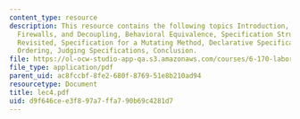 ```yaml
---
content_type: resource
description: This resource contains the following topics Introduction, Contracts,
  Firewalls, and Decoupling, Behavioral Equivalence, Specification Structure, Find
  Revisited, Specification for a Mutating Method, Declarative Specification, Specification
  Ordering, Judging Specifications, Conclusion.
file: https://ol-ocw-studio-app-qa.s3.amazonaws.com/courses/6-170-laboratory-in-software-engineering-fall-2005/d9f646cee3f897a7ffa790b69c4281d7_lec4.pdf
file_type: application/pdf
parent_uid: ac8fccbf-8fe2-680f-8769-51e8b210ad94
resourcetype: Document
title: lec4.pdf
uid: d9f646ce-e3f8-97a7-ffa7-90b69c4281d7
---
```

